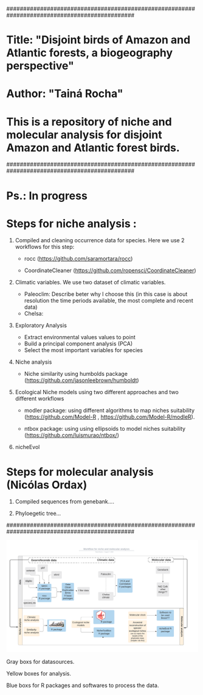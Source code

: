 ##############################################################################################
# Title: "Disjoint birds of Amazon and Atlantic forests, a biogeography perspective"
# Author: "Tainá Rocha"
# This is a repository of niche and molecular analysis for disjoint Amazon and Atlantic forest birds.
##############################################################################################
# Ps.: In progress										

# Steps for niche analysis :

1. Compiled and cleaning occurrence data for species. Here we use 2 workflows for this step:

    - rocc (https://github.com/saramortara/rocc)
    
    - CoordinateCleaner (https://github.com/ropensci/CoordinateCleaner)
    
2. Climatic variables. We use two dataset of climatic variables.
 
      - Paleoclim: Describe beter why I choose this (in this case is about resolution the time periods available, the most complete and recent data)
      - Chelsa:  
    
3. Exploratory Analysis 

      - Extract environmental values values to point 
      - Build a principal component analysis (PCA)
      - Select the most important variables for species
      
4. Niche analysis 

      - Niche similarity using humbolds package (https://github.com/jasonleebrown/humboldt)
      
5. Ecological Niche models using two different approaches and two different workflows

      - modler package: using different algorithms to map niches suitability  (https://github.com/Model-R , https://github.com/Model-R/modleR).
      
      - ntbox package: using using ellipsoids to model niches suitability (https://github.com/luismurao/ntbox/)
      
 6. nicheEvol
      
# Steps for molecular analysis (Nicólas Ordax) 

1. Compiled sequences from genebank....

2. Phyloegetic tree... 
     
##############################################################################################


![](docs/workflow.png)



Gray boxs for datasources.

Yellow boxes for analysis.

Blue boxs for R packages and softwares to process the data.


